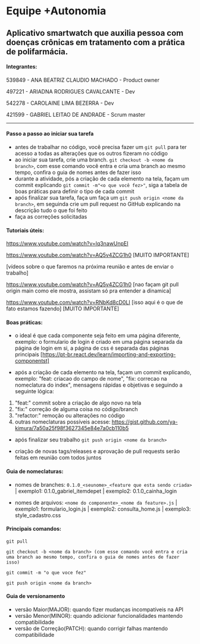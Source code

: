 # Equipe +Autonomia
## Aplicativo smartwatch que auxilia pessoa com doenças crônicas em tratamento com a prática de polifarmácia.

#### Integrantes:
539849 - ANA BEATRIZ CLAUDIO MACHADO - Product owner

497221 - ARIADNA RODRIGUES CAVALCANTE - Dev

542278 - CAROLAINE LIMA BEZERRA - Dev

421599 - GABRIEL LEITAO DE ANDRADE - Scrum master

---
#### Passo a passo ao iniciar sua tarefa
- antes de trabalhar no código, você precisa fazer um `git pull` para ter acesso a todas as alterações que os outros fizeram no código
- ao iniciar sua tarefa, crie uma branch. `git checkout -b <nome da branch>`, com esse comando você entra e cria uma branch ao mesmo tempo, confira o guia de nomes antes de fazer isso
- durante a atividade, pós a criação de cada elemento na tela, façam um commit explicando `git commit -m"<o que você fez>"`, siga a tabela de boas práticas para definir o tipo de cada commit
- após finalizar sua tarefa, faça um faça um `git push origin <nome da branch>`, em seguinda crie um pull request no GitHub explicando na descrição tudo o que foi feito
- faça as correções solicitadas


#### Tutoriais úteis:
https://www.youtube.com/watch?v=lq3nawUnpEI

https://www.youtube.com/watch?v=AQ5v4ZCG1h0 [MUITO IMPORTANTE]

[vídeos sobre o que faremos na próxima reunião e antes de enviar o trabalho]

https://www.youtube.com/watch?v=AQ5v4ZCG1h0 [nao façam git pull origin main como ele mostra, assistam só pra entender a dinamica]

https://www.youtube.com/watch?v=RNbKd8cD0LI [isso aqui é o que de fato estamos fazendo] [MUITO IMPORTANTE]

#### Boas práticas:
- o ideal é que cada componente seja feito em uma página diferente, exemplo: o formulario de login é criado em uma página separada da página de login em si, a página de css é separada das páginas principais [https://pt-br.react.dev/learn/importing-and-exporting-componentst]

- após a criação de cada elemento na tela, façam um commit explicando, exemplo: "feat: criacao do campo de nome", "fix: correcao na nomeclatura do index", mensagens rápidas e objetivas e seguindo a seguinte lógica:
1. "feat:" commit sobre a criação de algo novo na tela
2. "fix:" correção de alguma coisa no código/branch
3. "refactor:" remoção ou alterações no código
4. outras nomeclaturas possíveis acesse: https://gist.github.com/ya-kimura/7a50a25f98f3627345e84e7a0cb110b5

- após finalizar seu trabalho `git push origin <nome da branch>`

- criação de novas tags/releases e aprovação de pull requests serão feitas em reunião com todos juntos

#### Guia de nomeclaturas:
- nomes de branches: `0.1.0_<seunome>_<feature que esta sendo criada>` | exemplo1: 0.1.0_gabriel_itemdepet | exemplo2: 0.1.0_cainha_login

- nomes de arquivos: `<nome do componente>_<nome da feature>.js` | exemplo1: formulario_login.js | exemplo2: consulta_home.js | exemplo3: style_cadastro.css

#### Principais comandos:
`git pull`

`git checkout -b <nome da branch> (com esse comando você entra e cria uma branch ao mesmo tempo, confira o guia de nomes antes de fazer isso)`

`git commit -m "o que voce fez"`

`git push origin <nome da branch>`


#### Guia de versionamento
- versão Maior(MAJOR): quando fizer mudanças incompatíveis na API
- versão Menor(MINOR): quando adicionar funcionalidades mantendo compatibilidade
- versão de Correção(PATCH): quando corrigir falhas mantendo compatibilidade
